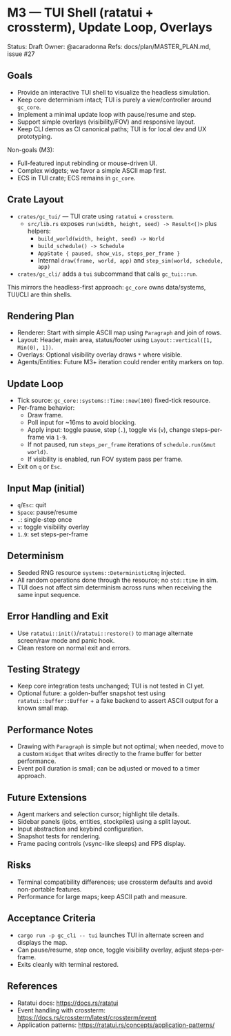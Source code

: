 # M3 — TUI Shell (ratatui + crossterm), Update Loop, Overlays

Status: Draft
Owner: @acaradonna
Refs: docs/plan/MASTER_PLAN.md, issue #27

## Goals

- Provide an interactive TUI shell to visualize the headless simulation.
- Keep core determinism intact; TUI is purely a view/controller around `gc_core`.
- Implement a minimal update loop with pause/resume and step.
- Support simple overlays (visibility/FOV) and responsive layout.
- Keep CLI demos as CI canonical paths; TUI is for local dev and UX prototyping.

Non-goals (M3):

- Full-featured input rebinding or mouse-driven UI.
- Complex widgets; we favor a simple ASCII map first.
- ECS in TUI crate; ECS remains in `gc_core`.

## Crate Layout

- `crates/gc_tui/` — TUI crate using `ratatui` + `crossterm`.
  - `src/lib.rs` exposes `run(width, height, seed) -> Result<()>` plus helpers:
    - `build_world(width, height, seed) -> World`
    - `build_schedule() -> Schedule`
    - `AppState { paused, show_vis, steps_per_frame }`
    - Internal `draw(frame, world, app)` and `step_sim(world, schedule, app)`
- `crates/gc_cli/` adds a `tui` subcommand that calls `gc_tui::run`.

This mirrors the headless-first approach: `gc_core` owns data/systems, TUI/CLI are thin shells.

## Rendering Plan

- Renderer: Start with simple ASCII map using `Paragraph` and join of rows.
- Layout: Header, main area, status/footer using `Layout::vertical([1, Min(0), 1])`.
- Overlays: Optional visibility overlay draws `*` where visible.
- Agents/Entities: Future M3+ iteration could render entity markers on top.

## Update Loop

- Tick source: `gc_core::systems::Time::new(100)` fixed-tick resource.
- Per-frame behavior:
  - Draw frame.
  - Poll input for ~16ms to avoid blocking.
  - Apply input: toggle pause, step (`.`), toggle vis (`v`), change steps-per-frame via `1-9`.
  - If not paused, run `steps_per_frame` iterations of `schedule.run(&mut world)`.
  - If visibility is enabled, run FOV system pass per frame.
- Exit on `q` or `Esc`.

## Input Map (initial)

- `q`/`Esc`: quit
- `Space`: pause/resume
- `.`: single-step once
- `v`: toggle visibility overlay
- `1`..`9`: set steps-per-frame

## Determinism

- Seeded RNG resource `systems::DeterministicRng` injected.
- All random operations done through the resource; no `std::time` in sim.
- TUI does not affect sim determinism across runs when receiving the same input sequence.

## Error Handling and Exit

- Use `ratatui::init()`/`ratatui::restore()` to manage alternate screen/raw mode and panic hook.
- Clean restore on normal exit and errors.

## Testing Strategy

- Keep core integration tests unchanged; TUI is not tested in CI yet.
- Optional future: a golden-buffer snapshot test using `ratatui::buffer::Buffer` + a fake backend to assert ASCII output for a known small map.

## Performance Notes

- Drawing with `Paragraph` is simple but not optimal; when needed, move to a custom `Widget` that writes directly to the frame buffer for better performance.
- Event poll duration is small; can be adjusted or moved to a timer approach.

## Future Extensions

- Agent markers and selection cursor; highlight tile details.
- Sidebar panels (jobs, entities, stockpiles) using a split layout.
- Input abstraction and keybind configuration.
- Snapshot tests for rendering.
- Frame pacing controls (vsync-like sleeps) and FPS display.

## Risks

- Terminal compatibility differences; use crossterm defaults and avoid non-portable features.
- Performance for large maps; keep ASCII path and measure.

## Acceptance Criteria

- `cargo run -p gc_cli -- tui` launches TUI in alternate screen and displays the map.
- Can pause/resume, step once, toggle visibility overlay, adjust steps-per-frame.
- Exits cleanly with terminal restored.

## References

- Ratatui docs: <https://docs.rs/ratatui>
- Event handling with crossterm: <https://docs.rs/crossterm/latest/crossterm/event>
- Application patterns: <https://ratatui.rs/concepts/application-patterns/>
